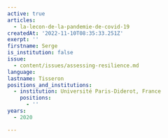 ```yaml
---
active: true
articles:
  - la-lecon-de-la-pandemie-de-covid-19
createdAt: '2022-11-10T08:35:33.251Z'
exerpt: ''
firstname: Serge
is_institution: false
issue:
  - content/issues/assessing-resilience.md
language:
lastname: Tisseron
positions_and_institutions:
  - institution: Université Paris-Diderot, France
    positions:
      - ''
years:
  - 2020

---
```

